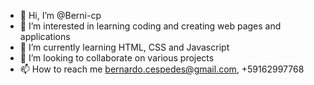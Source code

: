 - 👋 Hi, I’m @Berni-cp
- 👀 I’m interested in learning coding and creating web pages and applications
- 🌱 I’m currently learning HTML, CSS and Javascript
- 💞️ I’m looking to collaborate on various projects
- 📫 How to reach me bernardo.cespedes@gmail.com, +59162997768

<!---
Berni-cp/Berni-cp is a ✨ special ✨ repository because its `README.md` (this file) appears on your GitHub profile.
You can click the Preview link to take a look at your changes.
--->
